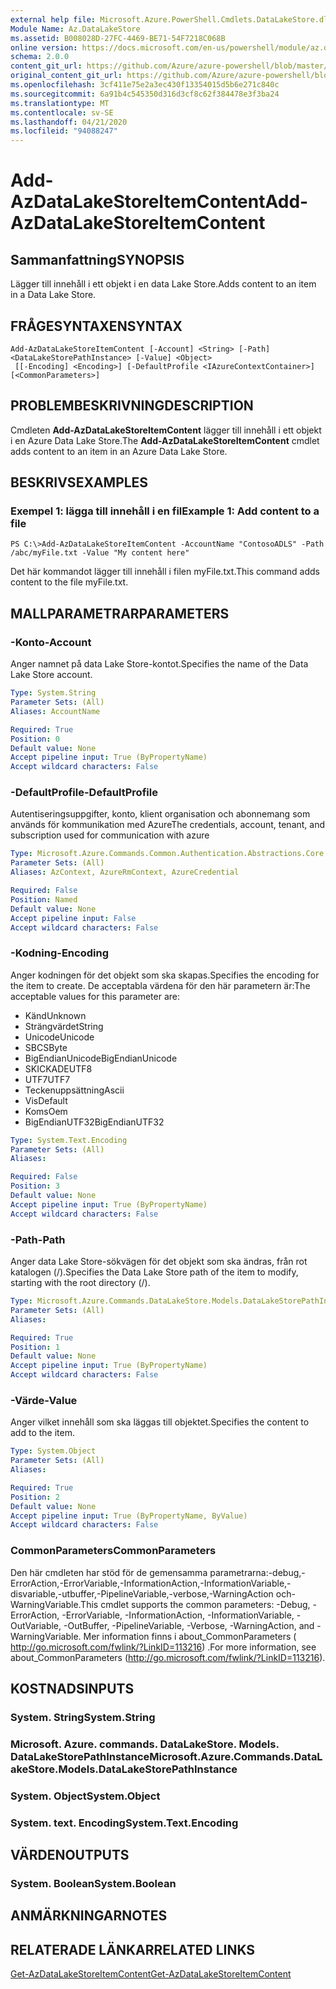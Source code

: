 ```yaml
---
external help file: Microsoft.Azure.PowerShell.Cmdlets.DataLakeStore.dll-Help.xml
Module Name: Az.DataLakeStore
ms.assetid: B008028D-27FC-4469-BE71-54F7218C068B
online version: https://docs.microsoft.com/en-us/powershell/module/az.datalakestore/add-azdatalakestoreitemcontent
schema: 2.0.0
content_git_url: https://github.com/Azure/azure-powershell/blob/master/src/DataLakeStore/DataLakeStore/help/Add-AzDataLakeStoreItemContent.md
original_content_git_url: https://github.com/Azure/azure-powershell/blob/master/src/DataLakeStore/DataLakeStore/help/Add-AzDataLakeStoreItemContent.md
ms.openlocfilehash: 3cf411e75e2a3ec430f13354015d5b6e271c840c
ms.sourcegitcommit: 6a91b4c545350d316d3cf8c62f384478e3f3ba24
ms.translationtype: MT
ms.contentlocale: sv-SE
ms.lasthandoff: 04/21/2020
ms.locfileid: "94088247"
---
```

# <span data-ttu-id="5ed34-101">Add-AzDataLakeStoreItemContent</span><span class="sxs-lookup"><span data-stu-id="5ed34-101">Add-AzDataLakeStoreItemContent</span></span>

## <span data-ttu-id="5ed34-102">Sammanfattning</span><span class="sxs-lookup"><span data-stu-id="5ed34-102">SYNOPSIS</span></span>
<span data-ttu-id="5ed34-103">Lägger till innehåll i ett objekt i en data Lake Store.</span><span class="sxs-lookup"><span data-stu-id="5ed34-103">Adds content to an item in a Data Lake Store.</span></span>

## <span data-ttu-id="5ed34-104">FRÅGESYNTAXEN</span><span class="sxs-lookup"><span data-stu-id="5ed34-104">SYNTAX</span></span>

```
Add-AzDataLakeStoreItemContent [-Account] <String> [-Path] <DataLakeStorePathInstance> [-Value] <Object>
 [[-Encoding] <Encoding>] [-DefaultProfile <IAzureContextContainer>] [<CommonParameters>]
```

## <span data-ttu-id="5ed34-105">PROBLEMBESKRIVNING</span><span class="sxs-lookup"><span data-stu-id="5ed34-105">DESCRIPTION</span></span>
<span data-ttu-id="5ed34-106">Cmdleten **Add-AzDataLakeStoreItemContent** lägger till innehåll i ett objekt i en Azure Data Lake Store.</span><span class="sxs-lookup"><span data-stu-id="5ed34-106">The **Add-AzDataLakeStoreItemContent** cmdlet adds content to an item in an Azure Data Lake Store.</span></span>

## <span data-ttu-id="5ed34-107">BESKRIVS</span><span class="sxs-lookup"><span data-stu-id="5ed34-107">EXAMPLES</span></span>

### <span data-ttu-id="5ed34-108">Exempel 1: lägga till innehåll i en fil</span><span class="sxs-lookup"><span data-stu-id="5ed34-108">Example 1: Add content to a file</span></span>
```
PS C:\>Add-AzDataLakeStoreItemContent -AccountName "ContosoADLS" -Path /abc/myFile.txt -Value "My content here"
```

<span data-ttu-id="5ed34-109">Det här kommandot lägger till innehåll i filen myFile.txt.</span><span class="sxs-lookup"><span data-stu-id="5ed34-109">This command adds content to the file myFile.txt.</span></span>

## <span data-ttu-id="5ed34-110">MALLPARAMETRAR</span><span class="sxs-lookup"><span data-stu-id="5ed34-110">PARAMETERS</span></span>

### <span data-ttu-id="5ed34-111">-Konto</span><span class="sxs-lookup"><span data-stu-id="5ed34-111">-Account</span></span>
<span data-ttu-id="5ed34-112">Anger namnet på data Lake Store-kontot.</span><span class="sxs-lookup"><span data-stu-id="5ed34-112">Specifies the name of the Data Lake Store account.</span></span>

```yaml
Type: System.String
Parameter Sets: (All)
Aliases: AccountName

Required: True
Position: 0
Default value: None
Accept pipeline input: True (ByPropertyName)
Accept wildcard characters: False
```

### <span data-ttu-id="5ed34-113">-DefaultProfile</span><span class="sxs-lookup"><span data-stu-id="5ed34-113">-DefaultProfile</span></span>
<span data-ttu-id="5ed34-114">Autentiseringsuppgifter, konto, klient organisation och abonnemang som används för kommunikation med Azure</span><span class="sxs-lookup"><span data-stu-id="5ed34-114">The credentials, account, tenant, and subscription used for communication with azure</span></span>

```yaml
Type: Microsoft.Azure.Commands.Common.Authentication.Abstractions.Core.IAzureContextContainer
Parameter Sets: (All)
Aliases: AzContext, AzureRmContext, AzureCredential

Required: False
Position: Named
Default value: None
Accept pipeline input: False
Accept wildcard characters: False
```

### <span data-ttu-id="5ed34-115">-Kodning</span><span class="sxs-lookup"><span data-stu-id="5ed34-115">-Encoding</span></span>
<span data-ttu-id="5ed34-116">Anger kodningen för det objekt som ska skapas.</span><span class="sxs-lookup"><span data-stu-id="5ed34-116">Specifies the encoding for the item to create.</span></span>
<span data-ttu-id="5ed34-117">De acceptabla värdena för den här parametern är:</span><span class="sxs-lookup"><span data-stu-id="5ed34-117">The acceptable values for this parameter are:</span></span>
- <span data-ttu-id="5ed34-118">Känd</span><span class="sxs-lookup"><span data-stu-id="5ed34-118">Unknown</span></span>
- <span data-ttu-id="5ed34-119">Strängvärdet</span><span class="sxs-lookup"><span data-stu-id="5ed34-119">String</span></span>
- <span data-ttu-id="5ed34-120">Unicode</span><span class="sxs-lookup"><span data-stu-id="5ed34-120">Unicode</span></span>
- <span data-ttu-id="5ed34-121">SBCS</span><span class="sxs-lookup"><span data-stu-id="5ed34-121">Byte</span></span>
- <span data-ttu-id="5ed34-122">BigEndianUnicode</span><span class="sxs-lookup"><span data-stu-id="5ed34-122">BigEndianUnicode</span></span>
- <span data-ttu-id="5ed34-123">SKICKADE</span><span class="sxs-lookup"><span data-stu-id="5ed34-123">UTF8</span></span>
- <span data-ttu-id="5ed34-124">UTF7</span><span class="sxs-lookup"><span data-stu-id="5ed34-124">UTF7</span></span>
- <span data-ttu-id="5ed34-125">Teckenuppsättning</span><span class="sxs-lookup"><span data-stu-id="5ed34-125">Ascii</span></span>
- <span data-ttu-id="5ed34-126">Vis</span><span class="sxs-lookup"><span data-stu-id="5ed34-126">Default</span></span>
- <span data-ttu-id="5ed34-127">Koms</span><span class="sxs-lookup"><span data-stu-id="5ed34-127">Oem</span></span>
- <span data-ttu-id="5ed34-128">BigEndianUTF32</span><span class="sxs-lookup"><span data-stu-id="5ed34-128">BigEndianUTF32</span></span>

```yaml
Type: System.Text.Encoding
Parameter Sets: (All)
Aliases:

Required: False
Position: 3
Default value: None
Accept pipeline input: True (ByPropertyName)
Accept wildcard characters: False
```

### <span data-ttu-id="5ed34-129">-Path</span><span class="sxs-lookup"><span data-stu-id="5ed34-129">-Path</span></span>
<span data-ttu-id="5ed34-130">Anger data Lake Store-sökvägen för det objekt som ska ändras, från rot katalogen (/).</span><span class="sxs-lookup"><span data-stu-id="5ed34-130">Specifies the Data Lake Store path of the item to modify, starting with the root directory (/).</span></span>

```yaml
Type: Microsoft.Azure.Commands.DataLakeStore.Models.DataLakeStorePathInstance
Parameter Sets: (All)
Aliases:

Required: True
Position: 1
Default value: None
Accept pipeline input: True (ByPropertyName)
Accept wildcard characters: False
```

### <span data-ttu-id="5ed34-131">-Värde</span><span class="sxs-lookup"><span data-stu-id="5ed34-131">-Value</span></span>
<span data-ttu-id="5ed34-132">Anger vilket innehåll som ska läggas till objektet.</span><span class="sxs-lookup"><span data-stu-id="5ed34-132">Specifies the content to add to the item.</span></span>

```yaml
Type: System.Object
Parameter Sets: (All)
Aliases:

Required: True
Position: 2
Default value: None
Accept pipeline input: True (ByPropertyName, ByValue)
Accept wildcard characters: False
```

### <span data-ttu-id="5ed34-133">CommonParameters</span><span class="sxs-lookup"><span data-stu-id="5ed34-133">CommonParameters</span></span>
<span data-ttu-id="5ed34-134">Den här cmdleten har stöd för de gemensamma parametrarna:-debug,-ErrorAction,-ErrorVariable,-InformationAction,-InformationVariable,-disvariable,-utbuffer,-PipelineVariable,-verbose,-WarningAction och-WarningVariable.</span><span class="sxs-lookup"><span data-stu-id="5ed34-134">This cmdlet supports the common parameters: -Debug, -ErrorAction, -ErrorVariable, -InformationAction, -InformationVariable, -OutVariable, -OutBuffer, -PipelineVariable, -Verbose, -WarningAction, and -WarningVariable.</span></span> <span data-ttu-id="5ed34-135">Mer information finns i about_CommonParameters ( http://go.microsoft.com/fwlink/?LinkID=113216) .</span><span class="sxs-lookup"><span data-stu-id="5ed34-135">For more information, see about_CommonParameters (http://go.microsoft.com/fwlink/?LinkID=113216).</span></span>

## <span data-ttu-id="5ed34-136">KOSTNADS</span><span class="sxs-lookup"><span data-stu-id="5ed34-136">INPUTS</span></span>

### <span data-ttu-id="5ed34-137">System. String</span><span class="sxs-lookup"><span data-stu-id="5ed34-137">System.String</span></span>

### <span data-ttu-id="5ed34-138">Microsoft. Azure. commands. DataLakeStore. Models. DataLakeStorePathInstance</span><span class="sxs-lookup"><span data-stu-id="5ed34-138">Microsoft.Azure.Commands.DataLakeStore.Models.DataLakeStorePathInstance</span></span>

### <span data-ttu-id="5ed34-139">System. Object</span><span class="sxs-lookup"><span data-stu-id="5ed34-139">System.Object</span></span>

### <span data-ttu-id="5ed34-140">System. text. Encoding</span><span class="sxs-lookup"><span data-stu-id="5ed34-140">System.Text.Encoding</span></span>

## <span data-ttu-id="5ed34-141">VÄRDEN</span><span class="sxs-lookup"><span data-stu-id="5ed34-141">OUTPUTS</span></span>

### <span data-ttu-id="5ed34-142">System. Boolean</span><span class="sxs-lookup"><span data-stu-id="5ed34-142">System.Boolean</span></span>

## <span data-ttu-id="5ed34-143">ANMÄRKNINGAR</span><span class="sxs-lookup"><span data-stu-id="5ed34-143">NOTES</span></span>

## <span data-ttu-id="5ed34-144">RELATERADE LÄNKAR</span><span class="sxs-lookup"><span data-stu-id="5ed34-144">RELATED LINKS</span></span>

[<span data-ttu-id="5ed34-145">Get-AzDataLakeStoreItemContent</span><span class="sxs-lookup"><span data-stu-id="5ed34-145">Get-AzDataLakeStoreItemContent</span></span>](./Get-AzDataLakeStoreItemContent.md)


